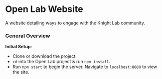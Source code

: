 # Open Lab Website
A website detailing ways to engage with the Knight Lab community.

### General Overview
**Initial Setup**:
- Clone or download the project.
- `cd` into the Open Lab project & run `npm install`.
- Run `npm start` to begin the server. Navigate to `localhost:8080` to view the site.

